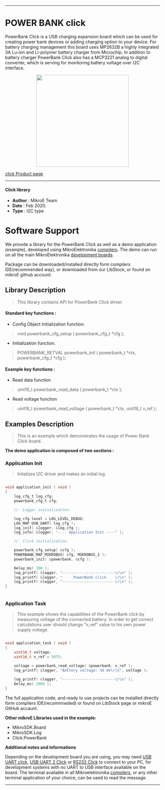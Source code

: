 
---
# POWER BANK click

PowerBank Click is a USB charging expansion board which can be used for creating power bank devices or adding charging option to your device. For battery charging management this board uses MP2632B a highly integrated 3A Lu-ion and Li-polymer battery charger from Microchip. In addition to battery charger PowerBank Click also has a MCP3221 analog to digital converter, which is serving for monitoring battery voltage over I2C interface.

<p align="center">
  <img src="https://download.mikroe.com/images/click_for_ide/powerbank_click.png" height=300px>
</p>

[click Product page](<https://www.mikroe.com/power-bank-click>)

---


#### Click library 

- **Author**        : MikroE Team
- **Date**          : Feb 2020.
- **Type**          : I2C type


# Software Support

We provide a library for the PowerBank Click 
as well as a demo application (example), developed using MikroElektronika 
[compilers](https://shop.mikroe.com/compilers). 
The demo can run on all the main MikroElektronika [development boards](https://shop.mikroe.com/development-boards).

Package can be downloaded/installed directly form compilers IDE(recommended way), or downloaded from our LibStock, or found on mikroE github account. 

## Library Description

> This library contains API for PowerBank Click driver.

#### Standard key functions :

- Config Object Initialization function.
> void powerbank_cfg_setup ( powerbank_cfg_t *cfg ); 
 
- Initialization function.
> POWERBANK_RETVAL powerbank_init ( powerbank_t *ctx, powerbank_cfg_t *cfg );



#### Example key functions :

- Read data function
> uint16_t powerbank_read_data ( powerbank_t *ctx );
 
- Read voltage function
> uint16_t powerbank_read_voltage ( powerbank_t *ctx, uint16_t v_ref );


## Examples Description

> 
> This is an example which demonstrates the usage of Power Bank Click board.
> 

**The demo application is composed of two sections :**

### Application Init 

> Initalizes I2C driver and makes an initial log.

```c

void application_init ( void )
{
    log_cfg_t log_cfg;
    powerbank_cfg_t cfg;

    //  Logger initialization.

    log_cfg.level = LOG_LEVEL_DEBUG;
    LOG_MAP_USB_UART( log_cfg );
    log_init( &logger, &log_cfg );
    log_info( &logger, "---- Application Init ----" );

    //  Click initialization.

    powerbank_cfg_setup( &cfg );
    POWERBANK_MAP_MIKROBUS( cfg, MIKROBUS_1 );
    powerbank_init( &powerbank, &cfg );

    Delay_ms( 100 );
    log_printf( &logger, "------------------------\r\n" );
    log_printf( &logger, "     PowerBank click    \r\n" );
    log_printf( &logger, "------------------------\r\n" );
}
  
```

### Application Task

> This example shows the capabilities of the PowerBank click by measuring voltage of the connected battery. In order to get correct calculations user should change "v_ref" value to his own power supply voltage.

```c

void application_task ( void )
{
    uint16_t voltage;
    uint16_t v_ref = 5075;

    voltage = powerbank_read_voltage( &powerbank, v_ref );
    log_printf( &logger, "Battery voltage: %d mV\r\n", voltage );
    
    log_printf( &logger, "------------------------\r\n" );
    Delay_ms( 2000 );
}  

```

The full application code, and ready to use projects can be  installed directly form compilers IDE(recommneded) or found on LibStock page or mikroE GitHub accaunt.

**Other mikroE Libraries used in the example:** 

- MikroSDK.Board
- MikroSDK.Log
- Click.PowerBank

**Additional notes and informations**

Depending on the development board you are using, you may need 
[USB UART click](https://shop.mikroe.com/usb-uart-click), 
[USB UART 2 Click](https://shop.mikroe.com/usb-uart-2-click) or 
[RS232 Click](https://shop.mikroe.com/rs232-click) to connect to your PC, for 
development systems with no UART to USB interface available on the board. The 
terminal available in all Mikroelektronika 
[compilers](https://shop.mikroe.com/compilers), or any other terminal application 
of your choice, can be used to read the message.



---
